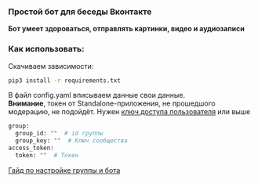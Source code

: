 ### Простой бот для беседы Вконтакте
<b>Бот умеет здороваться, отправлять картинки, видео и аудиозаписи</b>

### Как использовать:

Скачиваем зависимости:
```bash
pip3 install -r requirements.txt
```
В файл config.yaml вписываем данные свои данные. <br>
**Внимание**, токен от Standalone-приложения, не прошедшого модерацию, не подойдёт.
Нужен [ключ доступа пользователя](https://vk.com/dev/implicit_flow_user) или выше

```bash
group:
  group_id: ""  # id группы
  group_key: ""  # Ключ cообщества
access_token:
  token: ""  # Токен
```
[Гайд по настройке группы и бота](https://www.youtube.com/watch?v=DJV_Y1yNWRE&ab_channel=RPT-RussianPythonTutor)